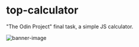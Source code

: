 # top-calculator
"The Odin Project" final task, a simple JS calculator.

![banner-image](https://i.ibb.co/5v8rdHz/Screenshot-from-2022-06-26-20-11-35.png)
